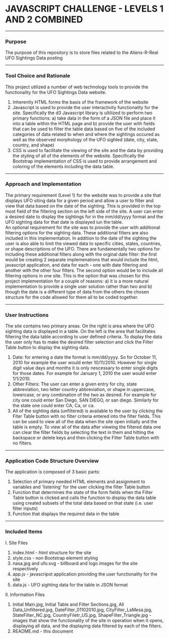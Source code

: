 # JAVASCRIPT CHALLENGE - LEVELS 1 AND 2 COMBINED
___________
### Purpose
The purpose of this repository is to store files related to the Aliens-R-Real UFO Sightings Data posting  
___
###  Tool Choice and Rationale
This project utilized a number of web technology tools to provide the functionality for the UFO Sightings Data website.  
1.  Inherently HTML forms the basis of the framework of the website  
2.  Javascript is used to provide the user interactivity functionality for the site.  Specifically the d3 Javascript library is ultilized to perform two primary functions: a) take data in the form of a JSON file and place it into a table within the HTML page and b) provide the user with fields that can be used to filter the table data based on  five of the included categories of data related to when and where the sightings occured as well as the observed morphology of the UFO sighted (date, city, state, country, and shape) 
3.  CSS is used to facilitate the viewing of the site and the data by providing the styling of all of the elements of the website.  Specifically the Bootstrap implementation of CSS is used to provide arrangement and coloring of the elements including the data table.     
____
### Approach and Implementation
The primary requirement (Level 1) for the website was to provide a site that displays UFO siting data for a given period and allow a user to filter and view that data based on the date of the sighting. This is provided in the top most field of the filtering section on the left side of the site. A user can enter a desired date to display the sightings for in the mm/dd/yyyy format and the UFO sighting data for that date is displayed iun the table.  
An optional requirement for the site was to provide the user with additional filtering options for the sighting data.  These additional filters are also included in this implementation. In addition to the date of the sighting the user is also able to limit the viewed data to specific cities, states, countries, or shape descriptions of the UFO.  There are fundamentally two options for including these additional filters along with the orginal date filter: the first would be creating 2 separate implemenations that would include the html, javascript application, and data for each - one with date filtering and another with the other four filters.  The second option would be to include all filtering options in one site.  This is the option that was chosen for this project implementation for a couple of reasons: a) it is a more natural implementation to provide a single user solution rather than two and b) though the date is a different type of data from the others the chosen structure for the code allowed for them all to be coded together.  
_______
### User Instructions
The site contains two primary areas.  On the right is area where the UFO sighting data is displayed in a table.  On the left is the area that facilitates filtering the data table according to user defined criteria. To dsplay the data the user only has to make the desired filter selection and click the Filter Table button to display the sighting data.  
1.  Date: for entering a date the format is mm/dd/yyyy.  So for October 11, 2010 for example the user would enter 10/11/2010.  However for single digit value days and months it is only nescessary to enter single digits for those dates.  For example for January 1, 2010 the user would enter 1/1/2010.  
2. Other Filters:  The user can enter a given entry for city, state abbreviation, two letter country abbreviation, or shape in uppercase, lowercase, or any combination of the two as desired.  For example for city one could enter San Diego, SAN DIEGO, or san diego.  Similarly for the state one could enter CA, Ca, or ca.  
3.  All of the sighting data (unfiltered) is available to the user by clicking the Fiter Table button with no filter criteria entered into the filter fields.  This can be used to view all of the data when the site open initially and the table is empty. To view all of the data after viewing the filtered data one can clear the filter fields by selecting the text in them and hitting the backspace or delete keys and then clicking the Filter Table button with no filters.  
_____
### Application Code Structure Overview
The application is composed of 3 basic parts:
1. Selection of primary needed HTML elements and assignment to variables and 'listening' for the user clicking the filter Table button
2. Function that determines the state of the form fields when the Filter Table button is clicked and calls the function to display the data table using created subsets of the total data based on that state (i.e. user filter inputs) 
3. Function that displays the required data in the table
 
__________
### Included Items
I.  Site Files
1.  index.html - html structure for the site
2.  style.css - non Bootstrap element styling 
3.  nasa.jpg and ufo.svg - billboard and logo images for the site respectively
4.  app.js - javascripot application providing the user functionality for the site
5.  data.js - UFO sighting data for the table in JSON format

II. Information Files
1.  Initial Main.jpg, Initial Table and Filter Sections.jpg, All Data_Unfiltered.jpg, DateFilter_01102010.jpg, CityFilter_LaMesa.jpg, StateFilter_NC.jpg, CountryFiletr_US.jpg, ShapeFilter_Triangle.jpg - images that show the functionality of the site in operation when it opens, displaying all data, and the displaying data filtered by each of the filters.  
2. README.md - this document